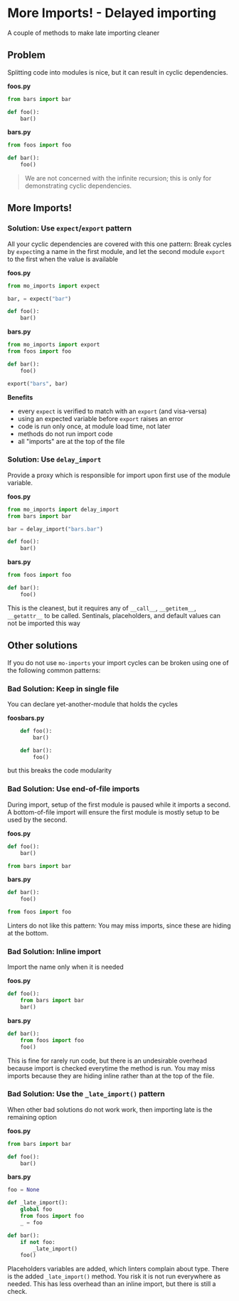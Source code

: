 # More Imports! - Delayed importing 

A couple of methods to make late importing cleaner

## Problem

Splitting code into modules is nice, but it can result in cyclic dependencies.  


**foos.py**

```python
from bars import bar

def foo():
    bar()
```

**bars.py**

```python
from foos import foo

def bar():
    foo()
```

> We are not concerned with the infinite recursion; this is only for demonstrating cyclic dependencies. 


## More Imports!

### Solution: Use `expect`/`export` pattern

All your cyclic dependencies are covered with this one pattern: Break cycles by `expect`ing a name in the first module, and let the second module `export` to the first when the value is available

**foos.py**

```python
from mo_imports import expect

bar, = expect("bar")

def foo():
    bar()
```

**bars.py**

```python
from mo_imports import export
from foos import foo

def bar():
    foo()

export("bars", bar)
```

**Benefits**
  
 
* every `expect` is verified to match with an `export` (and visa-versa)
* using an expected variable before `export` raises an error     
* code is run only once, at module load time, not later
* methods do not run import code
* all "imports" are at the top of the file


### Solution: Use `delay_import`

Provide a proxy which is responsible for import upon first use of the module variable.

**foos.py**

```python
from mo_imports import delay_import
from bars import bar

bar = delay_import("bars.bar")

def foo():
    bar()

```

**bars.py**

```python
from foos import foo

def bar():
    foo()
```

This is the cleanest, but it requires any of `__call__`, `__getitem__`, `__getattr__` to be called. Sentinals, placeholders, and default values can not be imported this way


  
## Other solutions

If you do not use `mo-imports` your import cycles can be broken using one of the following common patterns:


### Bad Solution: Keep in single file

You can declare yet-another-module that holds the cycles

**foosbars.py**

```python
    def foo():
        bar()

    def bar():
        foo()
```

but this breaks the code modularity



### Bad Solution: Use end-of-file imports

During import, setup of the first module is paused while it imports a second. A bottom-of-file import will ensure the first module is mostly setup to be used by the second. 

**foos.py**

```python
def foo():
    bar()

from bars import bar
```

**bars.py**

```python
def bar():
    foo()

from foos import foo
```

Linters do not like this pattern: You may miss imports, since these are hiding at the bottom.
    


### Bad Solution: Inline import

Import the name only when it is needed

**foos.py**

```python
def foo():
    from bars import bar
    bar()
```
    
**bars.py**


```python
def bar():
    from foos import foo
    foo()
```

This is fine for rarely run code, but there is an undesirable overhead because import is checked everytime the method is run. You may miss imports because they are hiding inline rather than at the top of the file.
  


### Bad Solution: Use the `_late_import()` pattern

When other bad solutions do not work work, then importing late is the remaining option

**foos.py**

```python
from bars import bar

def foo():
    bar()
```

**bars.py**

```python
foo = None

def _late_import():
    global foo
    from foos import foo
    _ = foo

def bar():
    if not foo:
        _late_import()
    foo()
```

Placeholders variables are added, which linters complain about type. There is the added `_late_import()` method. You risk it is not run everywhere as needed. This has less overhead than an inline import, but there is still a check.
 

